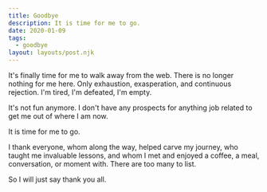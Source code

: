 ```yaml
---
title: Goodbye
description: It is time for me to go.
date: 2020-01-09
tags:
  - goodbye
layout: layouts/post.njk
---
```


It's finally time for me to walk away from the web. There is no longer nothing for me here. Only exhaustion, exasperation, and continuous rejection. I'm tired, I'm defeated, I'm empty.

It's not fun anymore. I don't have any prospects for anything job related to get me out of where I am now.

It is time for me to go.

I thank everyone, whom along the way, helped carve my journey, who taught me invaluable lessons, and whom I met and enjoyed a coffee, a meal, conversation, or moment with. There are too many to list. 

So I will just say thank you all.
